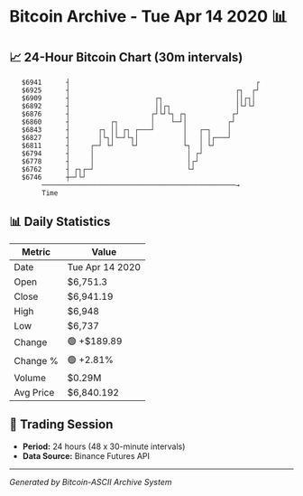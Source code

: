 # Bitcoin Archive - Tue Apr 14 2020 📊

## 📈 24-Hour Bitcoin Chart (30m intervals)

```
   $6941      ┤                                              ┌ 
   $6925      ┤                                         ┌┐  ┌┘ 
   $6909      ┤                     ┌┐                  ││┌┐│  
   $6892      ┤                     ││┌┐                │└┘└┘  
   $6876      ┤                    ┌┘└┘└┐ ┌┐           ┌┘      
   $6860      ┤          ┌┐        │    └─┘│          ┌┘       
   $6843      ┤       ┌┐ ││ ┌┐ ┌───┘       │   ┌─┐    │        
   $6827      ┤       │└┐│└─┘└┐│           │   │ │┌───┘        
   $6811      ┤     ┌─┘ └┘    └┘           └┐  │ └┘            
   $6794      ┤     │                       │ ┌┘               
   $6778      ┤     │                       │┌┘                
   $6762      ┤ ┌┐┌─┘                       └┘                 
   $6746      ┼─┘└┘                                            
        ────────────────────────────────────────────────→
        Time
```

## 📊 Daily Statistics

| Metric | Value |
|--------|-------|
| Date | Tue Apr 14 2020 |
| Open | $6,751.3 |
| Close | $6,941.19 |
| High | $6,948 |
| Low | $6,737 |
| Change | 🟢 +$189.89 |
| Change % | 🟢 +2.81% |
| Volume | $0.29M |
| Avg Price | $6,840.192 |

## 📅 Trading Session

- **Period:** 24 hours (48 x 30-minute intervals)
- **Data Source:** Binance Futures API

---
*Generated by Bitcoin-ASCII Archive System*

